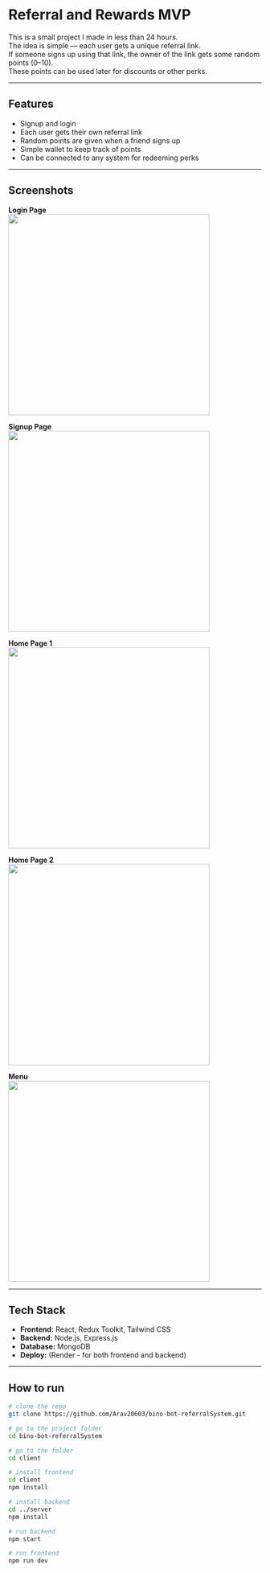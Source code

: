 # Referral and Rewards MVP

This is a small project I made in less than 24 hours.  
The idea is simple — each user gets a unique referral link.  
If someone signs up using that link, the owner of the link gets some random points (0–10).  
These points can be used later for discounts or other perks.

---

## Features

- Signup and login
- Each user gets their own referral link
- Random points are given when a friend signs up
- Simple wallet to keep track of points
- Can be connected to any system for redeeming perks

---

## Screenshots

**Login Page**  
<img src="https://github.com/user-attachments/assets/e70b7e3e-dc6d-4fda-bbc1-ced0c6715621" width="400"/>

**Signup Page**  
<img src="https://github.com/user-attachments/assets/6475f280-043b-48e8-9273-497a62a4ead3" width="400"/>

**Home Page 1**  
<img src="https://github.com/user-attachments/assets/e017e9cb-62e5-4df5-b07a-71000b386a99" width="400"/>  

**Home Page 2**  
<img src="https://github.com/user-attachments/assets/d1a848fb-9a00-4b68-97e9-85ea7da898f9" width="400"/>  

**Menu**  
<img src="https://github.com/user-attachments/assets/97c4b4eb-454c-46e1-8b1a-c04147459763" width="400"/>


---

## Tech Stack

- **Frontend:** React, Redux Toolkit, Tailwind CSS
- **Backend:** Node.js, Express.js
- **Database:** MongoDB
- **Deploy:** (Render - for both frontend and backend)

---

## How to run

```bash
# clone the repo
git clone https://github.com/Arav20603/bino-bot-referralSystem.git

# go to the project folder
cd bino-bot-referralSystem

# go to the folder
cd client

# install frontend
cd client
npm install

# install backend
cd ../server
npm install

# run backend
npm start

# run frontend
npm run dev
